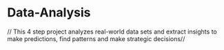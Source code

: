 # Data-Analysis

// This 4 step project analyzes real-world data sets and extract insights to make predictions,
find patterns and make strategic decisions//
